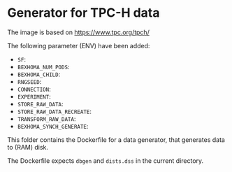 # Generator for TPC-H data

The image is based on https://www.tpc.org/tpch/

The following parameter (ENV) have been added:

* `SF`: 
* `BEXHOMA_NUM_PODS`: 
* `BEXHOMA_CHILD`: 
* `RNGSEED`: 
* `CONNECTION`: 
* `EXPERIMENT`: 
* `STORE_RAW_DATA`: 
* `STORE_RAW_DATA_RECREATE`: 
* `TRANSFORM_RAW_DATA`: 
* `BEXHOMA_SYNCH_GENERATE`: 

This folder contains the Dockerfile for a data generator, that generates data to (RAM) disk.

The Dockerfile expects `dbgen` and `dists.dss` in the current directory.
